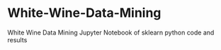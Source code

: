 # White-Wine-Data-Mining
White Wine Data Mining Jupyter Notebook of sklearn python code and results
